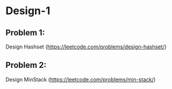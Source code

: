 # Design-1

## Problem 1:
Design Hashset (https://leetcode.com/problems/design-hashset/)



## Problem 2:
Design MinStack (https://leetcode.com/problems/min-stack/)



